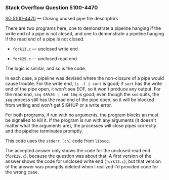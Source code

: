 ### Stack Overflow Question 5100-4470

[SO 5100-4470](https://stackoverflow.com/q/51004470) &mdash;
Closing unused pipe file descriptors

There are two programs here, one to demonstrate a pipeline hanging if
the write end of a pipe is not closed, and one to demonstrate a pipeline
hanging if the read end of a pipe is not closed.

* `fork13.c` — unclosed write end

* `fork29.c` — unclosed read end

The logic is similar, and so is the code.

In each case, a pipeline was devised where the non-closure of a pipe
would cause trouble.
For the write end, `ls -l | sort` is good; if `sort` has the write end
of the pipe open, it won't see EOF, so it won't produce any output.
For the read end, `seq 65536 | sed 10q` is good; even though the `sed`
quits, the `seq` process still has the read end of the pipe open, so it
will be blocked from writing and won't get SIGHUP or a write error.

For both programs, if run with no arguments, the program blocks an must
be signalled to kill it.
If the program is run with any arguments (it doesn't matter what the
arguments are), the processes will close pipes correctly and the
pipeline terminates promptly.

This code uses the `stderr.[ch]` code from `libsoq`.

The accepted answer only shows the code for the unclosed read end
(`fork29.c`), because the question was about that.
A first version of the answer shows the code for unclosed write end
(`fork13.c`), but that version of the answer was promptly deleted when I
realized I'd provided code for the wrong case.

